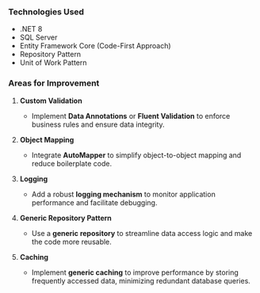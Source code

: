 ### Technologies Used
- .NET 8
-  SQL Server
-  Entity Framework Core (Code-First Approach) 
-  Repository Pattern
-  Unit of Work Pattern

### Areas for Improvement

1. **Custom Validation**  
   - Implement **Data Annotations** or **Fluent Validation** to enforce business rules and ensure data integrity.

2. **Object Mapping**  
   - Integrate **AutoMapper** to simplify object-to-object mapping and reduce boilerplate code.

3. **Logging**  
   - Add a robust **logging mechanism** to monitor application performance and facilitate debugging.

4. **Generic Repository Pattern**  
   - Use a **generic repository** to streamline data access logic and make the code more reusable.

5. **Caching**  
   - Implement **generic caching** to improve performance by storing frequently accessed data, minimizing redundant database queries.


